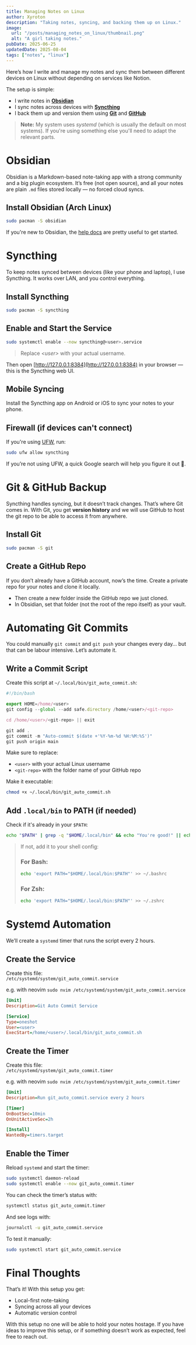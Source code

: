 ```yaml
---
title: Managing Notes on Linux
author: Xyroton
description: "Taking notes, syncing, and backing them up on Linux."
image:
  url: "/posts/managing_notes_on_linux/thumbnail.png"
  alt: "A girl taking notes."
pubDate: 2025-06-25
updatedDate: 2025-08-04
tags: ["notes", "linux"]
---
```


Here’s how I write and manage my notes and sync them between different devices on Linux without depending on services like Notion.

The setup is simple:

- I write notes in [**Obsidian**](https://obsidian.md/)
- I sync notes across devices with [**Syncthing**](https://wiki.archlinux.org/title/Syncthing)
- I back them up and version them using [**Git**](https://git-scm.com/) and [**GitHub**](https://github.com/)

> **Note:** My system uses _systemd_ (which is usually the default on most systems). If you're using something else you'll need to adapt the relevant parts.

# Obsidian

Obsidian is a Markdown-based note-taking app with a strong community and a big plugin ecosystem. It’s free (not open source), and all your notes are plain `.md` files stored locally — no forced cloud syncs.

## Install Obsidian (Arch Linux)

```bash title="Terminal"
sudo pacman -S obsidian
```

If you're new to Obsidian, the [help docs](https://help.obsidian.md/) are pretty useful to get started.

# Syncthing

To keep notes synced between devices (like your phone and laptop), I use Syncthing. It works over LAN, and you control everything.

## Install Syncthing

```bash title="Terminal"
sudo pacman -S syncthing
```

## Enable and Start the Service

```bash title="Terminal"
sudo systemctl enable --now syncthing@<user>.service
```

> Replace _\<user\>_ with your actual username.

Then open [http://127.0.0.1:8384](http://127.0.0.1:8384) in your browser — this is the Syncthing web UI.

## Mobile Syncing

Install the Syncthing app on Android or iOS to sync your notes to your phone.

## Firewall (if devices can't connect)

If you're using [UFW](https://wiki.archlinux.org/title/Uncomplicated_Firewall), run:

```bash title="Terminal"
sudo ufw allow syncthing
```

If you’re not using UFW, a quick Google search will help you figure it out 🤗.

# Git & GitHub Backup

Syncthing handles syncing, but it doesn’t track changes. That’s where Git comes in. With Git, you get **version history** and we will use GitHub to host the git repo to be able to access it from anywhere.

## Install Git

```bash title="Terminal"
sudo pacman -S git
```

## Create a GitHub Repo

If you don’t already have a GitHub account, now’s the time. Create a private repo for your notes and clone it locally.

- Then create a new folder inside the GitHub repo we just cloned.
- In Obsidian, set that folder (not the root of the repo itself) as your vault.

# Automating Git Commits

You could manually `git commit` and `git push` your changes every day… but that can be labour intensive. Let’s automate it.

## Write a Commit Script

Create this script at `~/.local/bin/git_auto_commit.sh`:

```js showLineNumbers
#!/bin/bash

export HOME=/home/<user>
git config --global --add safe.directory /home/<user>/<git-repo>

cd /home/<user>/<git-repo> || exit

git add .
git commit -m "Auto-commit $(date +'%Y-%m-%d %H:%M:%S')"
git push origin main
```

Make sure to replace:

- `<user>` with your actual Linux username
- `<git-repo>` with the folder name of your GitHub repo

Make it executable:

```bash title="Terminal"
chmod +x ~/.local/bin/git_auto_commit.sh
```

## Add `.local/bin` to PATH (if needed)

Check if it's already in your `$PATH`:

```bash title="Terminal"
echo "$PATH" | grep -q "$HOME/.local/bin" && echo "You're good!" || echo "Need to add it."
```

> If not, add it to your shell config:
>
> ### For Bash:
>
> ```bash title="Terminal"
> echo 'export PATH="$HOME/.local/bin:$PATH"' >> ~/.bashrc
> ```
>
> ### For Zsh:
>
> ```bash title="Terminal"
> echo 'export PATH="$HOME/.local/bin:$PATH"' >> ~/.zshrc
> ```

# Systemd Automation

We’ll create a `systemd` timer that runs the script every 2 hours.

## Create the Service

Create this file:  
`/etc/systemd/system/git_auto_commit.service`

e.g. with neovim `sudo nvim /etc/systemd/system/git_auto_commit.service`

```ini showLineNumbers
[Unit]
Description=Git Auto Commit Service

[Service]
Type=oneshot
User=<user>
ExecStart=/home/<user>/.local/bin/git_auto_commit.sh
```

## Create the Timer

Create this file:  
`/etc/systemd/system/git_auto_commit.timer`

e.g. with neovim `sudo nvim /etc/systemd/system/git_auto_commit.timer`

```ini showLineNumbers
[Unit]
Description=Run git_auto_commit.service every 2 hours

[Timer]
OnBootSec=10min
OnUnitActiveSec=2h

[Install]
WantedBy=timers.target
```

## Enable the Timer

Reload `systemd` and start the timer:

```bash title="Terminal"
sudo systemctl daemon-reload
sudo systemctl enable --now git_auto_commit.timer
```

You can check the timer’s status with:

```bash title="Terminal"
systemctl status git_auto_commit.timer
```

And see logs with:

```bash title="Terminal"
journalctl -u git_auto_commit.service
```

To test it manually:

```bash title="Terminal"
sudo systemctl start git_auto_commit.service
```

# Final Thoughts

That’s it! With this setup you get:

- Local-first note-taking
- Syncing across all your devices
- Automatic version control

With this setup no one will be able to hold your notes hostage. If you have ideas to improve this setup, or if something doesn’t work as expected, feel free to reach out.
